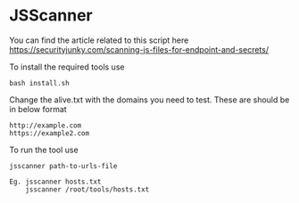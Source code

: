 # JSScanner

You can find the article related to this script here 
https://securityjunky.com/scanning-js-files-for-endpoint-and-secrets/

To install the required tools use
```
bash install.sh
```

Change the alive.txt with the domains you need to test. These are should be in below format
```
http://example.com
https://example2.com
```

To run the tool use
```
jsscanner path-to-urls-file

Eg. jsscanner hosts.txt
    jsscanner /root/tools/hosts.txt


```
